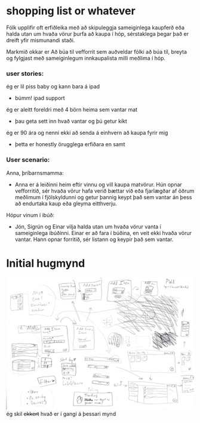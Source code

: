 # shopping list or whatever

Fólk upplifir oft erfiðleika með að skipuleggja sameiginlega kaupferð eða halda utan um hvaða vörur þurfa að kaupa í hóp, sérstaklega þegar það er dreift yfir mismunandi staði.

Markmið okkar er Að búa til vefforrit sem auðveldar fólki að búa til, breyta og fylgjast með sameiginlegum innkaupalista milli meðlima í hóp.


### user stories:

ég er lil piss baby og kann bara á ipad
- búmm! ipad support

ég er aleitt foreldri með 4 börn heima sem vantar mat
- þau geta sett inn hvað vantar og þú getur kíkt

ég er 90 ára og nenni ekki að senda á einhvern að kaupa fyrir mig
- þetta er honestly örugglega erfiðara en samt


### User scenario:
Anna, þríbarnsmamma: 
- Anna er á leiðinni heim eftir vinnu og vill kaupa matvörur. Hún opnar vefforritið, sér hvaða vörur hafa verið bættar við eða fjarlægðar af öðrum meðlimum í fjölskyldunni og getur þannig keypt það sem vantar án þess að endurtaka kaup eða gleyma eitthverju.

Hópur vinum í ibúð:
- Jón, Sigrún og Einar vilja halda utan um hvaða vörur vanta í sameiginlega ibúðinni. Einar er að fara í búðina, en veit ekki hvaða vörur vantar. Hann opnar forritið, sér listann og keypir það sem vantar.


# Initial hugmynd
![Mynd](myndir/vef2_mynd1.png)
ég skil ~~ekkert~~ hvað er í gangi á þessari mynd

